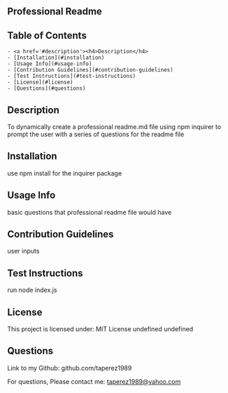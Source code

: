 ## Professional Readme

## Table of Contents

    - <a href='#description'><h4>Description</h4>
    - [Installation](#installation)
    - [Usage Info](#usage-info)
    - [Contribution Guidelines](#contribution-guidelines)
    - [Test Instructions](#test-instructions)
    - [License](#license)
    - [Questions](#questions)

## Description
To dynamically create a professional readme.md file using npm inquirer to prompt the user with a series of questions for the readme file

## Installation
use npm install for the inquirer package

## Usage Info
basic questions that professional readme file would have

## Contribution Guidelines
user inputs

## Test Instructions
run node index.js

## License
This project is licensed under: MIT License
undefined
undefined
## Questions
Link to my Github: github.com/taperez1989

For questions, Please contact me: taperez1989@yahoo.com